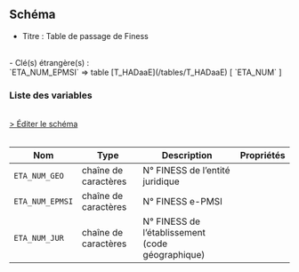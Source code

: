## Schéma

- Titre : Table de passage de Finess
<br />
- Clé(s) étrangère(s) : <br />
`ETA_NUM_EPMSI` => table [T_HADaaE](/tables/T_HADaaE) [ `ETA_NUM` ]<br />

### Liste des variables
<br />
<div>
    <a href="https://gitlab.com/healthdatahub/schema-snds/edit/master/schemas/PMSI/PMSI%20HAD/T_HADaaGJ.json"  
    arget="_blank" rel="noopener noreferrer">> Éditer le schéma</a>
    <OutboundLink />
</div>
<br />

Nom|Type|Description|Propriétés
-|-|-|-
`ETA_NUM_GEO`|chaîne de caractères|N° FINESS de l’entité juridique||
`ETA_NUM_EPMSI`|chaîne de caractères|N° FINESS e-PMSI||
`ETA_NUM_JUR`|chaîne de caractères|N° FINESS de l’établissement (code géographique)||

